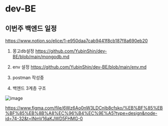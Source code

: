 # dev-BE

## 이번주 백엔드 일정

https://www.notion.so/elice/1-e950daa7cab9441f8cb187f8a690eb20

1. 몽고db설정
   https://github.com/YubinShin/dev-BE/blob/main/mongodb.md

2. env 설정
   https://github.com/YubinShin/dev-BE/blob/main/env.md

3. postman
   작성중

4. 백엔드 3계층 구조

![image](https://user-images.githubusercontent.com/68121478/236773735-eda13c1a-3a6c-49f4-88fc-476879642ebf.png)

https://www.figma.com/file/6Wz6Ao0nW3LDCnIb8cfsko/%EB%BF%85%EB%BF%85%EB%8B%A8%EC%96%B4%EC%9E%A5?type=design&node-id=74-32&t=INmV16aKJWD5FHMG-0

